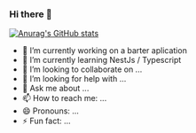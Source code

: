 ### Hi there 👋

[![Anurag's GitHub stats](https://github-readme-stats.vercel.app/api?username=pierrerogier)](https://github.com/PierreRogier)


- 🔭 I’m currently working on a barter aplication
- 🌱 I’m currently learning NestJs / Typescript
- 👯 I’m looking to collaborate on ...
- 🤔 I’m looking for help with ...
- 💬 Ask me about ...
- 📫 How to reach me: ...
- 😄 Pronouns: ...
- ⚡ Fun fact: ...

